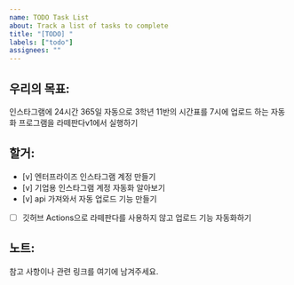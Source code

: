 ```yaml
---
name: TODO Task List
about: Track a list of tasks to complete
title: "[TODO] "
labels: ["todo"]
assignees: ""
---
```


## 우리의 목표:
인스타그램에 24시간 365일 자동으로 3학년 11반의 시간표를 7시에 업로드 하는 자동화 프로그램을 라떼판다v1에서 실행하기
## 할거:
- [v] 엔터프라이즈 인스타그램 계정 만들기
- [v] 기업용 인스타그램 계정 자동화 알아보기
- [v] api 가져와서 자동 업로드 기능 만들기
- [ ] 깃허브 Actions으로 라떼판다를 사용하지 않고 업로드 기능 자동화하기

## 노트:
참고 사항이나 관련 링크를 여기에 남겨주세요.

